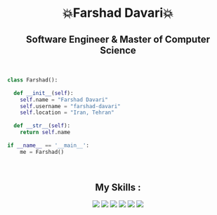 <h1 align="center">
💥Farshad Davari💥
</h1>

<h2 align="center">
  Software Engineer & Master of Computer Science 
</h2>  

</br>

```python
class Farshad():
    
  def __init__(self):
    self.name = "Farshad Davari"
    self.username = "farshad-davari"
    self.location = "Iran, Tehran"
    
  def __str__(self):
    return self.name
    
if __name__ == '__main__':
    me = Farshad()
```

</br>

<div align="center">
  <h2>My Skills : </h2>
  <img src="https://img.shields.io/badge/HTML%20%26%20CSS-The%20Magic%20Tools-orange">
  <img src="https://img.shields.io/badge/Javascript-King%20of%20the%20Web-yellow">
  <img src="https://img.shields.io/badge/React%20JS-My%20Expert-red">
  <img src="https://img.shields.io/badge/Python-Main%20Language-blue">
  <img src="https://img.shields.io/badge/Django-My%20Backend%20Mate-green">
  <img src="https://img.shields.io/badge/Blockchain-The%20Master's%20Thesis-purple">
</div>

